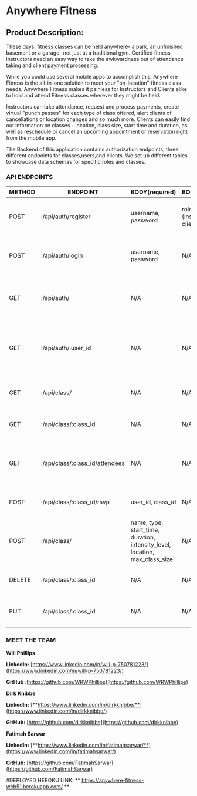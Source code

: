 # Anywhere Fitness
## **Product Description:**

These days, fitness classes can be held anywhere- a park, an unfinished basement or a garage- not just at a traditional gym. Certified fitness instructors need an easy way to take the awkwardness out of attendance taking and client payment processing.

While you could use several mobile apps to accomplish this, Anywhere Fitness is the all-in-one solution to meet your "on-location" fitness class needs. Anywhere Fitness makes it painless for Instructors and Clients alike to hold and attend Fitness classes wherever they might be held.

Instructors can take attendance, request and process payments, create virtual "punch passes" for each type of class offered, alert clients of cancellations or location changes and so much more. Clients can easily find out information on classes - location, class size, start time and duration, as well as reschedule or cancel an upcoming appointment or reservation right from the mobile app.

The Backend of this application contains authorization endpoints, three different endpoints for classes,users,and clients. We set up different tables to showcase data schemas for specific roles and classes.

### **API ENDPOINTS**

| METHOD | ENDPOINT                        | BODY(required)                                                               | BODY(optional)                   | NOTES                                                         |
|--------|---------------------------------|------------------------------------------------------------------------------|----------------------------------|---------------------------------------------------------------|
| POST   | :/api/auth/register             | username, password                                                           | role_name (instructor or client) | If no role name specified defaults to client.                 |
| POST   | :/api/auth/login                | username, password                                                           | N/A                              | Issues JWT to be placed in auth header.                       |
| GET    | :/api/auth/                     | N/A                                                                          | N/A                              | Requires JWT with role of instructor,  returns list of users. |
| GET    | :/api/auth/:user_id             | N/A                                                                          | N/A                              | Requires JWT with role of instructor,  returns user details.  |
|        |                                 |                                                                              |                                  |                                                               |
| GET    | :/api/class/                    | N/A                                                                          | N/A                              | Restricted, requires valid JWT Header                         |
| GET    | :/api/class/:class_id           | N/A                                                                          | N/A                              | Restricted, requires valid JWT Header                         |
| GET    | :/api/class/:class_id/attendees | N/A                                                                          | N/A                              | Requires JWT with role of instructor,  returns list of users. |
| POST   | :/api/class/:class_id/rsvp      | user_id, class_id                                                            | N/A                              | Requires JWT with role of client.                             |
| POST   | :/api/class/                    | name, type, start_time, duration,  intensity_level, location, max_class_size | N/A                              | Requires JWT with role of instructor.                         |
| DELETE | :/api/class/:class_id           | N/A                                                                          | N/A                              | Requires JWT with role of instructor.                         |
| PUT    | :/api/class/:class_id           | N/A                                                                          | N/A                              | Requires JWT with role of instructor.                         |

### **MEET THE TEAM**

**Will Phillips**

**LinkedIn:** [https://www.linkedin.com/in/will-p-750781223/](https://www.linkedin.com/in/will-p-750781223/)

**GitHub** :[https://github.com/WRWPhillips](https://github.com/WRWPhillips)

**Dirk Knibbe**

**LinkedIn:** [**https://www.linkedin.com/in/dirkknibbe/**](https://www.linkedin.com/in/dirkknibbe/)

**GitHub:** [https://github.com/dirkknibbe](https://github.com/dirkknibbe)

**Fatimah Sarwar**

**LinkedIn:** [**https://www.linkedin.com/in/fatimahsarwar/**](https://www.linkedin.com/in/fatimahsarwar/)

**GitHub:** [https://github.com/FatimahSarwar](https://github.com/FatimahSarwar)

#DEPLOYED HEROKU LINK:
** https://anywhere-fitness-web51.herokuapp.com/ **
